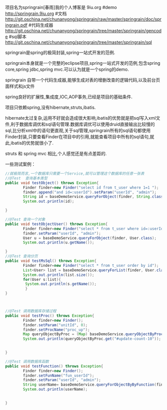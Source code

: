 项目名为springrain[春雨]我的个人博客是 9iu.org
#demo
http://springrain.9iu.org
#文档
http://git.oschina.net/chunanyong/springrain/raw/master/springrain/doc/springrain.pdf
#代码生成器
http://git.oschina.net/chunanyong/springrain/tree/master/springrain/gencode
#sql脚本
http://git.oschina.net/chunanyong/springrain/tree/master/springrain/sql


springrain是spring的极简封装,spring一站式开发的范例.

springrain本身就是一个完整的eclipse项目,spring一站式开发的范例,包含spring core,spring jdbc,spring mvc.可以认为就是一个spring的demo.

springrain 自带一个代码生成器,能够生成对表的增删改查的逻辑代码,以及前台页面样式和js文件

spring良好的扩展性,集成度,IOC,AOP事务,已经是项目的基础条件.

项目只依赖spring,没有hibernate,struts,ibatis.

hibernate太过复杂,运用不好就会造成很大影响,ibatis的优势就是把sql写入xml文件,利于数据库调优和sql语句管理.数据库调优可以使用druid直接输出比较慢的sql,比分析xml中的语句更直观,关于sql管理,springrain所有的sql语句都使用Finder封装,只要查看Finder在项目中的引用,就能查看项目中所有的sql语句,就此,ibatis的优势就很小了.

struts 和 spring mvc 相比,个人感觉还是有点差距的.

一些测试案例：

```java
//就极简而言,一个数据库只需要一个Service,就可以管理这个数据库的任意一张表 
//@Test  查询基本类型
public void testObject() throws Exception{
        Finder finder=new Finder("select id from t_user where 1=1 ");
        finder.append("and id=:userId").setParam("userId", "admin");
        String id = baseDemoService.queryForObject(finder, String.class);
        System.out.println(id);

}

//@Test 查询一个对象
public void testObjectUser() throws Exception{
        Finder finder=new Finder("select * from t_user where id=:userId order by id");
        finder.setParam("userId", "admin");
        User u = baseDemoService.queryForObject(finder, User.class);
        System.out.println(u.getName());

}
//@Test 查询分页
public void testMsSql() throws Exception{
        Finder finder=new Finder("select * from t_user order by id");
        List<User> list = baseDemoService.queryForList(finder, User.class, new Page(2));
        System.out.println(list.size());
        for(User s:list){
         System.out.println(s.getName());
         }
}



//@Test 调用数据库存储过程
public void testProc() throws Exception{
        Finder finder=new Finder();
        finder.setParam("unitId", 0);
        finder.setProcName("proc_up");
        Map queryObjectByProc = (Map) baseDemoService.queryObjectByProc(finder);
        System.out.println(queryObjectByProc.get("#update-count-10"));
        

}

//@Test 调用数据库函数
public void testFunction() throws Exception{
        Finder finder=new Finder();
        finder.setFunName("fun_userId");
        finder.setParam("userId", "admin");
        String userName= baseDemoService.queryForObjectByByFunction(finder,String.class);
        System.out.println(userName);
        

}

```